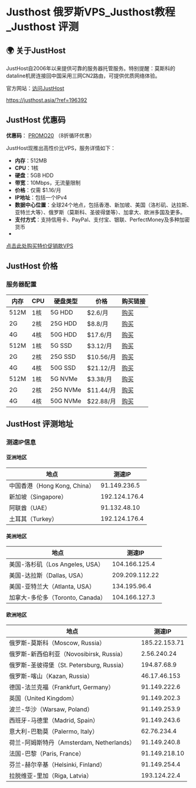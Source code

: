 # Justhost 俄罗斯VPS_Justhost教程_Justhost 评测

## 🌍 关于JustHost

JustHost自2006年以来提供可靠的服务器托管服务。特别提醒：莫斯科的dataline机房连接回中国采用三网CN2路由，可提供优质网络体验。

官方网站：[访问JustHost](https://justhost.asia/?ref=196392)

https://justhost.asia/?ref=196392


## JustHost 优惠码

**优惠码**： [PROMO20](https://justhost.asia/?ref=196392) （8折循环优惠）

JustHost现推出高性价比VPS，服务详情如下：

- **内存**：512MB
- **CPU**：1核
- **硬盘**：5GB HDD
- **带宽**：10Mbps，无流量限制
- **价格**：仅需 $1.16/月
- **IP地址**：包括一个IPv4
- **数据中心位置**：全球24个地点，包括香港、新加坡、美国（洛杉矶、达拉斯、亚特兰大等）、俄罗斯（莫斯科、圣彼得堡等）、加拿大、欧洲多国及更多。
- **支付方式**：支持信用卡、PayPal、支付宝、银联、PerfectMoney及多种加密货币
- 
[点击此处购买特价促销款VPS](https://justhost.asia/?ref=196392)

## JustHost 价格

### 服务器配置

| 内存  | CPU | 硬盘类型  | 价格      | 购买链接 |
|-------|-----|-----------|-----------|--------|
| 512M  | 1核 | 5G HDD    | $2.6/月   | [购买](https://justhost.asia/?ref=196392) |
| 2G    | 2核 | 25G HDD   | $8.8/月   | [购买](https://justhost.asia/?ref=196392) |
| 4G    | 4核 | 50G HDD   | $17.6/月  | [购买](https://justhost.asia/?ref=196392) |
| 512M  | 1核 | 5G SSD    | $3.12/月  | [购买](https://justhost.asia/?ref=196392) |
| 2G    | 2核 | 25G SSD   | $10.56/月 | [购买](https://justhost.asia/?ref=196392) |
| 4G    | 4核 | 50G SSD   | $21.12/月 | [购买](https://justhost.asia/?ref=196392) |
| 512M  | 1核 | 5G NVMe   | $3.38/月  | [购买](https://justhost.asia/?ref=196392) |
| 2G    | 2核 | 25G NVMe  | $11.44/月 | [购买](https://justhost.asia/?ref=196392) |
| 4G    | 4核 | 50G NVMe  | $22.88/月 | [购买](https://justhost.asia/?ref=196392) |


## JustHost 评测地址

### 测速IP信息

#### 亚洲地区
| 地点              | 测速IP       |
|-------------------|--------------|
| 中国香港（Hong Kong, China） | 91.149.236.5  |
| 新加坡（Singapore）         | 192.124.176.4 |
| 阿联酋（UAE）               | 91.132.48.10  |
| 土耳其（Turkey）            | 192.124.176.4 |

#### 美洲地区
| 地点                  | 测速IP        |
|-----------------------|---------------|
| 美国-洛杉矶（Los Angeles, USA）  | 104.166.125.4 |
| 美国-达拉斯（Dallas, USA）       | 209.209.112.22|
| 美国-亚特兰大（Atlanta, USA）   | 134.195.96.4  |
| 加拿大-多伦多（Toronto, Canada）| 104.166.127.3 |

#### 欧洲地区
| 地点                                    | 测速IP         |
|-----------------------------------------|----------------|
| 俄罗斯-莫斯科（Moscow, Russia）         | 185.22.153.71  |
| 俄罗斯-新西伯利亚（Novosibirsk, Russia）| 2.56.240.24    |
| 俄罗斯-圣彼得堡（St. Petersburg, Russia）| 194.87.68.9   |
| 俄罗斯-喀山（Kazan, Russia）            | 46.17.46.153   |
| 德国-法兰克福（Frankfurt, Germany）     | 91.149.222.6   |
| 英国（United Kingdom）                  | 91.149.202.3   |
| 波兰-华沙（Warsaw, Poland）             | 91.149.253.9   |
| 西班牙-马德里（Madrid, Spain）          | 91.149.243.6   |
| 意大利-巴勒莫（Palermo, Italy）         | 62.76.234.4    |
| 荷兰-阿姆斯特丹（Amsterdam, Netherlands）| 91.149.240.8  |
| 法国-巴黎（Paris, France）              | 91.149.218.10  |
| 芬兰-赫尔辛基（Helsinki, Finland）      | 91.149.254.4   |
| 拉脱维亚-里加（Riga, Latvia）           | 193.124.22.4   |

